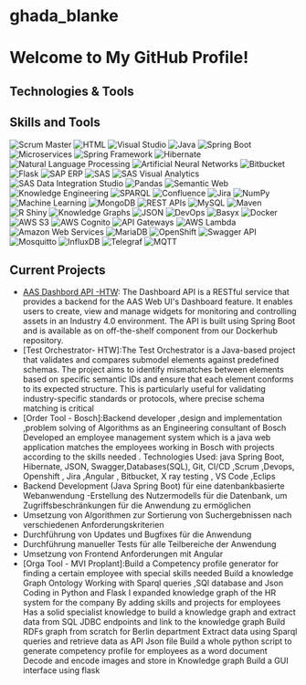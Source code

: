 # ghada_blanke
# Welcome to My GitHub Profile!

## Technologies & Tools
## Skills and Tools

![Scrum Master](https://img.shields.io/badge/-Scrum%20Master-black?style=flat-square&logo=scrumalliance)
![HTML](https://img.shields.io/badge/-HTML-orange?style=flat-square&logo=html5)
![Visual Studio](https://img.shields.io/badge/-Visual%20Studio-blue?style=flat-square&logo=visualstudio)
![Java](https://img.shields.io/badge/-Java-red?style=flat-square&logo=java)
![Spring Boot](https://img.shields.io/badge/-Spring%20Boot-green?style=flat-square&logo=spring)
![Microservices](https://img.shields.io/badge/-Microservices-blue?style=flat-square)
![Spring Framework](https://img.shields.io/badge/-Spring%20Framework-green?style=flat-square&logo=spring)
![Hibernate](https://img.shields.io/badge/-Hibernate-grey?style=flat-square)
![Natural Language Processing](https://img.shields.io/badge/-NLP-blue?style=flat-square)
![Artificial Neural Networks](https://img.shields.io/badge/-Artificial%20Neural%20Networks-yellow?style=flat-square)
![Bitbucket](https://img.shields.io/badge/-Bitbucket-blue?style=flat-square&logo=bitbucket)
![Flask](https://img.shields.io/badge/-Flask-black?style=flat-square&logo=flask)
![SAP ERP](https://img.shields.io/badge/-SAP%20ERP-blue?style=flat-square&logo=sap)
![SAS](https://img.shields.io/badge/-SAS-blue?style=flat-square&logo=sas)
![SAS Visual Analytics](https://img.shields.io/badge/-SAS%20Visual%20Analytics-blue?style=flat-square)
![SAS Data Integration Studio](https://img.shields.io/badge/-SAS%20Data%20Integration%20Studio-blue?style=flat-square)
![Pandas](https://img.shields.io/badge/-Pandas-black?style=flat-square&logo=pandas)
![Semantic Web](https://img.shields.io/badge/-Semantic%20Web-blue?style=flat-square)
![Knowledge Engineering](https://img.shields.io/badge/-Knowledge%20Engineering-blue?style=flat-square)
![SPARQL](https://img.shields.io/badge/-SPARQL-green?style=flat-square)
![Confluence](https://img.shields.io/badge/-Confluence-blue?style=flat-square&logo=confluence)
![Jira](https://img.shields.io/badge/-Jira-blue?style=flat-square&logo=jira)
![NumPy](https://img.shields.io/badge/-NumPy-blue?style=flat-square&logo=numpy)
![Machine Learning](https://img.shields.io/badge/-Machine%20Learning-black?style=flat-square)
![MongoDB](https://img.shields.io/badge/-MongoDB-green?style=flat-square&logo=mongodb)
![REST APIs](https://img.shields.io/badge/-REST%20APIs-orange?style=flat-square)
![MySQL](https://img.shields.io/badge/-MySQL-blue?style=flat-square&logo=mysql)
![Maven](https://img.shields.io/badge/-Maven-blue?style=flat-square&logo=apachemaven)
![R Shiny](https://img.shields.io/badge/-R%20Shiny-blue?style=flat-square)
![Knowledge Graphs](https://img.shields.io/badge/-Knowledge%20Graphs-blue?style=flat-square)
![JSON](https://img.shields.io/badge/-JSON-lightgrey?style=flat-square&logo=json)
![DevOps](https://img.shields.io/badge/-DevOps-blue?style=flat-square)
![Basyx](https://img.shields.io/badge/-Basyx-blue?style=flat-square)
![Docker](https://img.shields.io/badge/-Docker-blue?style=flat-square&logo=docker)
![AWS S3](https://img.shields.io/badge/-AWS%20S3-orange?style=flat-square&logo=amazonaws)
![AWS Cognito](https://img.shields.io/badge/-AWS%20Cognito-orange?style=flat-square&logo=amazonaws)
![API Gateways](https://img.shields.io/badge/-API%20Gateways-lightgrey?style=flat-square)
![AWS Lambda](https://img.shields.io/badge/-AWS%20Lambda-orange?style=flat-square&logo=amazonaws)
![Amazon Web Services](https://img.shields.io/badge/-Amazon%20Web%20Services-orange?style=flat-square&logo=amazonaws)
![MariaDB](https://img.shields.io/badge/-MariaDB-blue?style=flat-square&logo=mariadb)
![OpenShift](https://img.shields.io/badge/-OpenShift-red?style=flat-square&logo=redhatopenshift)
![Swagger API](https://img.shields.io/badge/-Swagger%20API-green?style=flat-square)
![Mosquitto](https://img.shields.io/badge/-Mosquitto-blue?style=flat-square)
![InfluxDB](https://img.shields.io/badge/-InfluxDB-blue?style=flat-square)
![Telegraf](https://img.shields.io/badge/-Telegraf-blue?style=flat-square)
![MQTT](https://img.shields.io/badge/-MQTT-blue?style=flat-square)


## Current Projects
- [AAS Dashbord API -HTW](https://github.com/eclipse-basyx/basyx-applications/tree/main/dashboard-api): The Dashboard API is a RESTful service that provides a backend for the AAS Web UI's Dashboard feature. It enables users to create, view and manage widgets for monitoring and controlling assets in an Industry 4.0 environment. The API is built using Spring Boot and is available as on off-the-shelf component from our Dockerhub repository.
- [Test Orchestrator- HTW]:The Test Orchestrator is a Java-based project that validates and compares submodel elements against predefined schemas. The project aims to identify mismatches between elements based on specific semantic IDs and ensure that each element conforms to its expected structure. This is particularly useful for validating industry-specific standards or protocols, where precise schema matching is critical
- [Order Tool - Bosch]:Backend developer ,design and implementation ,problem solving of Algorithms as an Engineering consultant of Bosch
Developed an employee management system which is a java web application matches the employees
working in Bosch with projects according to the skills needed .
Technologies Used: java Spring Boot, Hibernate, JSON, Swagger,Databases(SQL), Git, CI/CD ,Scrum ,Devops, Openshift , Jira ,Angular , Bitbucket, X ray testing , VS Code ,Eclips
- Backend Development (Java Spring Boot) für eine datenbankbasierte Webanwendung
-Erstellung des Nutzermodells für die Datenbank, um Zugriffsbeschränkungen für die Anwendung zu ermöglichen
- Umsetzung von Algorithmen zur Sortierung von Suchergebnissen nach verschiedenen Anforderungskriterien
- Durchführung von Updates und Bugfixes für die Anwendung 
- Durchführung manueller Tests für alle Teilbereiche der Anwendung 
- Umsetzung von Frontend Anforderungen mit Angular
- [Orga Tool - MVI Proplant]:Build a Competency profile generator for finding a certain employee with special skills needed 
Build a knowledge Graph Ontology
Working with Sparql queries ,SQl database and Json
Coding in Python and Flask 
I expanded knowledge graph of the HR system for the company By adding skills and projects for employees 
Has a solid specialist knowledge to build a knowledge graph and extract data from SQL JDBC endpoints and link to the knowledge graph 
Build RDFs graph from scratch for Berlin department 
Extract data using Sparql queries and retrieve data as API Json file 
Build a whole python script to generate competency profile for employees as a word document 
Decode and encode images and store in Knowledge graph 
Build a GUI interface using flask
